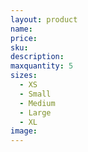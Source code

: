 ```yaml
---
layout: product
name:
price:
sku:
description:
maxquantity: 5
sizes:
  - XS
  - Small
  - Medium
  - Large
  - XL
image:
---
```

